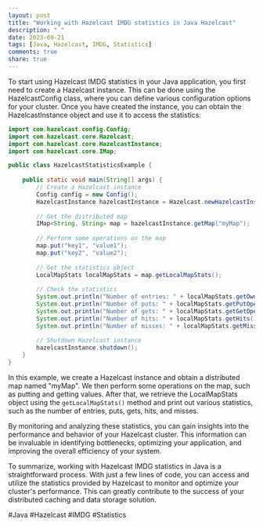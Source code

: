 ```yaml
---
layout: post
title: "Working with Hazelcast IMDG statistics in Java Hazelcast"
description: " "
date: 2023-09-21
tags: [Java, Hazelcast, IMDG, Statistics]
comments: true
share: true
---
```


To start using Hazelcast IMDG statistics in your Java application, you first need to create a Hazelcast instance. This can be done using the HazelcastConfig class, where you can define various configuration options for your cluster. Once you have created the instance, you can obtain the HazelcastInstance object and use it to access the statistics:

```java
import com.hazelcast.config.Config;
import com.hazelcast.core.Hazelcast;
import com.hazelcast.core.HazelcastInstance;
import com.hazelcast.core.IMap;

public class HazelcastStatisticsExample {
    
    public static void main(String[] args) {
        // Create a Hazelcast instance
        Config config = new Config();
        HazelcastInstance hazelcastInstance = Hazelcast.newHazelcastInstance(config);
        
        // Get the distributed map
        IMap<String, String> map = hazelcastInstance.getMap("myMap");
        
        // Perform some operations on the map
        map.put("key1", "value1");
        map.put("key2", "value2");
        
        // Get the statistics object
        LocalMapStats localMapStats = map.getLocalMapStats();
        
        // Check the statistics
        System.out.println("Number of entries: " + localMapStats.getOwnedEntryCount());
        System.out.println("Number of puts: " + localMapStats.getPutOperationCount());
        System.out.println("Number of gets: " + localMapStats.getGetOperationCount());
        System.out.println("Number of hits: " + localMapStats.getHits());
        System.out.println("Number of misses: " + localMapStats.getMisses());
        
        // Shutdown Hazelcast instance
        hazelcastInstance.shutdown();
    }
}
```

In this example, we create a Hazelcast instance and obtain a distributed map named "myMap". We then perform some operations on the map, such as putting and getting values. After that, we retrieve the LocalMapStats object using the `getLocalMapStats()` method and print out various statistics, such as the number of entries, puts, gets, hits, and misses.

By monitoring and analyzing these statistics, you can gain insights into the performance and behavior of your Hazelcast cluster. This information can be invaluable in identifying bottlenecks, optimizing your application, and improving the overall efficiency of your system.

To summarize, working with Hazelcast IMDG statistics in Java is a straightforward process. With just a few lines of code, you can access and utilize the statistics provided by Hazelcast to monitor and optimize your cluster's performance. This can greatly contribute to the success of your distributed caching and data storage solution.

#Java #Hazelcast #IMDG #Statistics